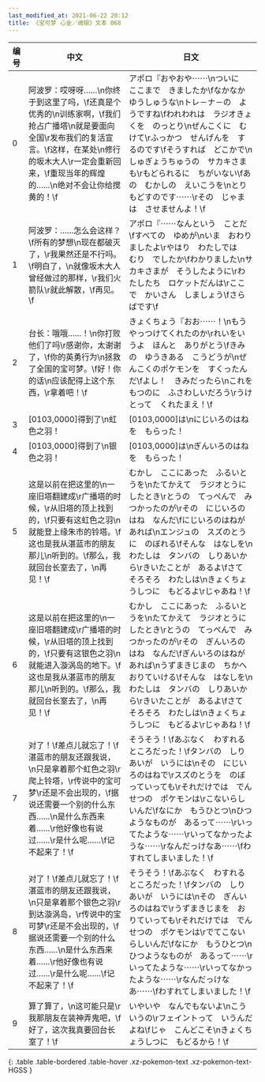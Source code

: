 ```yaml
---
last_modified_at: 2021-06-22 20:12
title: 《宝可梦 心金／魂银》文本 068
---
```

| 编号 | 中文 | 日文 |
| ---- | ---- | ---- |
| 0 | 阿波罗：哎呀呀……\n你终于到这里了吗，\f还真是个优秀的\n训练家啊，\f我们抢占广播塔\n就是要面向全国\r发布我们的复活宣言。\f这样，在某处\n修行的坂木大人\r一定会重新回来，\f重现当年的辉煌的……\n绝对不会让你给搅黄的！\f | アポロ『おやおや⋯⋯\nついに　ここまで　きましたか\fなかなか　ゆうしゅうな\nトレ－ナ－の　ようですね\fわれわれは　ラジオきょくを　のっとり\nぜんこくに　むけて\rふっかつ　せんげんを　するのです\fそうすれば　どこかで\nしゅぎょうちゅうの　サカキさまも\rもどられるに　ちがいない\fあの　むかしの　えいこうを\nとりもどすのです⋯⋯\rその　じゃまは　させませんよ！\f |
| 1 | 阿波罗：……怎么会这样？\f所有的梦想\n现在都破灭了，\r我果然还是不行吗。\f明白了，\n就像坂木大人曾经做过的那样，\r我们火箭队\r就此解散，\f再见。\f | アポロ『⋯⋯なんという　ことだ\fすべての　ゆめが\nいま　おわりましたよ\rやはり　わたしでは　むり　でしたか\fわかりました\nサカキさまが　そうしたように\rわたしたち　ロケットだんは\rここで　かいさん　しましょう\fさらばです\f |
| 2 | 台长：哦哦……！\n你打败他们了吗\r感谢你，太谢谢了，\f你的英勇行为\n拯救了全国的宝可梦。\f好！你的话\n应该配得上这个东西，\r拿着吧！\f | きょくちょう『おお⋯⋯！\nもう　やっつけてくれたのか\rれいをいうよ　ほんと　ありがとう\fきみの　ゆうきある　こうどうが\nぜんこくのポケモンを　すくったんだ\fよし！　きみだったら\nこれを　もつのに　ふさわしいだろう\rうけとって　くれたまえ！\f |
| 3 | [0103,0000]得到了\n虹色之羽！ | [0103,0000]は\nにじいろのはね　を　もらった！ |
| 4 | [0103,0000]得到了\n银色之羽！ | [0103,0000]は\nぎんいろのはね　を　もらった！ |
| 5 | 这是以前在把这里的\n一座旧塔翻建成\r广播塔的时候，\r从旧塔的顶上找到的，\f只要有这虹色之羽\n就能登上缘朱市的铃塔。\f这也是我从湛蓝市的朋友那儿\n听到的。\f那么，我就回台长室去了，\n再见！\f | むかし　ここにあった　ふるいとうを\nたてかえて　ラジオとうに　したとき\rとうの　てっぺんで　みつかったのが\rその　にじいろのはね　なんだ\fにじいろのはねが　あれば\nエンジュの　スズのとうに　のぼれる\fそんな　はなしを\nわたしは　タンバの　しりあいから\rきいたことが　あるよ\fさて　そろそろ　わたしは\nきょくちょうしつに　もどるよ\rじゃあね！\f |
| 6 | 这是以前在把这里的\n一座旧塔翻建成\r广播塔的时候，\r从旧塔的顶上找到的，\f只要有这银色之羽\n就能进入漩涡岛的地下。\f这也是我从湛蓝市的朋友那儿\n听到的。\f那么，我就回台长室去了，\n再见！\f | むかし　ここにあった　ふるいとうを\nたてかえて　ラジオとうに　したとき\rとうの　てっぺんで　みつかったのが\rその　ぎんいろのはね　なんだ\fぎんいろのはねが　あれば\nうずまきじまの　ちかへ　おりていける\fそんな　はなしを\nわたしは　タンバの　しりあいから\rきいたことが　あるよ\fさて　そろそろ　わたしは\nきょくちょうしつに　もどるよ\rじゃあね！\f |
| 7 | 对了！\f差点儿就忘了！\f湛蓝市的朋友还跟我说，\n只是拿着那个虹色之羽\r爬上铃塔，\r传说中的宝可梦\r还是不会出现的，\f据说还需要一个别的什么东西……\n是什么东西来着……\r他好像也有说过……\r是什么呢……\f记不起来了！\f | そうそう！\fあぶなく　わすれる　ところだった！\fタンバの　しりあいが　いうには\nその　にじいろのはねで\rスズのとうを　のぼっていっても\rそれだけでは　でんせつの　ポケモンは\rこないらしいんだ\fなにか　もうひとつ\nひつようなものが　あるって⋯⋯\rいってたような⋯⋯\rいってなかったような⋯⋯\rなんだっけなあ⋯⋯\fわすれてしまいました！\f |
| 8 | 对了！\f差点儿就忘了！\f湛蓝市的朋友还跟我说，\n只是拿着那个银色之羽\r到达漩涡岛，\r传说中的宝可梦\r还是不会出现的，\f据说还需要一个别的什么东西……\n是什么东西来着……\r他好像也有说过……\r是什么呢……\f记不起来了！\f | そうそう！\fあぶなく　わすれる　ところだった！\fタンバの　しりあいが　いうには\nその　ぎんいろのはねで\rうずまきじまを　おりていっても\rそれだけでは　でんせつの　ポケモンは\rでてこないらしいんだ\fなにか　もうひとつ\nひつようなものが　あるって⋯⋯\rいってたような⋯⋯\rいってなかったような⋯⋯\rなんだっけなあ⋯⋯\fわすれてしまいました！\f |
| 9 | 算了算了，\n这可能只是\r我那朋友在装神弄鬼吧，\f好了，这次我真要回台长室了！\f | いやいや　なんでもないよ\nこういうの\rフェイントって　いうんだよね\fじゃ　こんどこそ\nきょくちょうしつに　もどるから！\f |
{: .table .table-bordered .table-hover .xz-pokemon-text .xz-pokemon-text-HGSS }